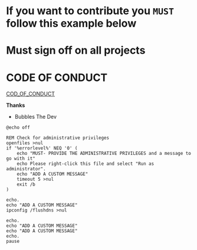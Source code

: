 # If you want to contribute you `MUST` follow this example below 

# Must sign off on all projects 

# CODE OF CONDUCT

[COD_OF_CONDUCT](https://github.com/KernFerm/custom-dns-batch/blob/main/CODE_OF_CONDUCT.md)

**Thanks**
- Bubbles The Dev 

```batch
@echo off

REM Check for administrative privileges  
openfiles >nul
if '%errorlevel%' NEQ '0' (
    echo "MUST- PROVIDE THE ADMINISTRATIVE PRIVILEGES and a message to go with it"
    echo Please right-click this file and select "Run as administrator".
    echo "ADD A CUSTOM MESSAGE"
    timeout 5 >nul
    exit /b
)

echo.
echo "ADD A CUSTOM MESSAGE"
ipconfig /flushdns >nul

echo.
echo "ADD A CUSTOM MESSAGE"
echo "ADD A CUSTOM MESSAGE"
echo.
pause
```
